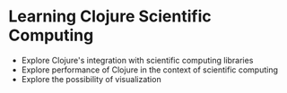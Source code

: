 # Learning Clojure Scientific Computing

- Explore Clojure's integration with scientific computing libraries
- Explore performance of Clojure in the context of scientific computing
- Explore the possibility of visualization
